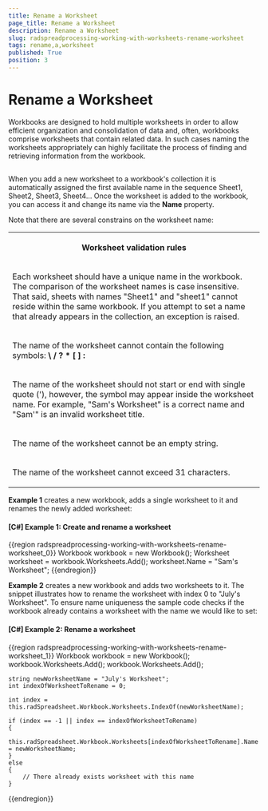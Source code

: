 ```yaml
---
title: Rename a Worksheet
page_title: Rename a Worksheet
description: Rename a Worksheet
slug: radspreadprocessing-working-with-worksheets-rename-worksheet
tags: rename,a,worksheet
published: True
position: 3
---
```


# Rename a Worksheet



Workbooks are designed to hold multiple worksheets in order to allow efficient organization and consolidation of data and, often, workbooks comprise worksheets that contain related data. In such cases naming the worksheets appropriately can highly facilitate the process of finding and retrieving information from the workbook.
      

## 

When you add a new worksheet to a workbook's collection it is automatically assigned the first available name in the sequence Sheet1, Sheet2, Sheet3, Sheet4… Once the worksheet is added to the workbook, you can access it and change its name via the __Name__ property.
        

Note that there are several constrains on the worksheet name:
        
<table><tr><th>

Worksheet validation rules

</th></tr><tr><td>

Each worksheet should have a unique name in the workbook. The comparison of the worksheet names is case insensitive. That said, sheets with names "Sheet1" and "sheet1" cannot reside within the same workbook. If you attempt to set a name that already appears in the collection, an exception is raised.

</td></tr><tr><td>

The name of the worksheet cannot contain the following symbols: <b>\ / ? * [ ] :</b></td></tr><tr><td>

The name of the worksheet should not start or end with single quote ('), however, the symbol may appear inside the worksheet name. For example, "Sam's Worksheet" is a correct name and "Sam'" is an invalid worksheet title.

</td></tr><tr><td>

The name of the worksheet cannot be an empty string.

</td></tr><tr><td>

The name of the worksheet cannot exceed 31 characters.

</td></tr></table>

__Example 1__ creates a new workbook, adds a single worksheet to it and renames the newly added worksheet:
        

#### __[C#] Example 1: Create and rename a worksheet__

{{region radspreadprocessing-working-with-worksheets-rename-worksheet_0}}
    Workbook workbook = new Workbook();
    Worksheet worksheet = workbook.Worksheets.Add();
    worksheet.Name = "Sam's Worksheet";
{{endregion}}



__Example 2__ creates a new workbook and adds two worksheets to it. The snippet illustrates how to rename the worksheet with index 0 to "July's Worksheet". To ensure name uniqueness the sample code checks if the workbook already contains a worksheet with the name we would like to set:
        
#### __[C#] Example 2: Rename a worksheet__

{{region radspreadprocessing-working-with-worksheets-rename-worksheet_1}}
    Workbook workbook = new Workbook();
    workbook.Worksheets.Add();
    workbook.Worksheets.Add();

    string newWorksheetName = "July's Worksheet";
    int indexOfWorksheetToRename = 0;

    int index = this.radSpreadsheet.Workbook.Worksheets.IndexOf(newWorksheetName);

    if (index == -1 || index == indexOfWorksheetToRename)
    {
        this.radSpreadsheet.Workbook.Worksheets[indexOfWorksheetToRename].Name = newWorksheetName;
    }
    else
    {
        // There already exists worksheet with this name
    }
{{endregion}}


